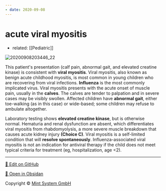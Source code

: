 ```yaml
---
- date: 2020-09-08
---
```


# acute viral myositis

- related: [[Pediatric]]

![20200908203446_22](https://photos.thisispiggy.com/file/wikiFiles/20200908203446_22.png)

This patient's presentation (calf pain, abnormal gait, and elevated creatine kinase) is consistent with **viral myositis**.  Viral myositis, also known as benign acute childhood myositis, is most common in young children who are recovering from viral infections.  **Influenza** is the most commonly implicated virus.  Viral myositis presents with the acute onset of muscle pain, usually in the **calves**.  The calves are tender to palpation and in severe cases may be visibly swollen.  Affected children have **abnormal gait**, either toe-walking (as in this case) or wide-based; some children may refuse to ambulate altogether.

Laboratory testing shows **elevated creatine kinase**, but is otherwise normal.  Hematuria and renal dysfunction are absent, which differentiates viral myositis from rhabdomyolysis, a more severe muscle breakdown that causes acute kidney injury **(Choice C)**.  Viral myositis is a self-limited condition that will **resolve spontaneously**.  Influenza-associated viral myositis is not an indication for antiviral therapy if the child does not meet typical criteria for treatment (eg, hospitalization, age <2).


<hr>

[📝 Edit on GitHub](https://github.com/Mint-System/Knowledge/blob/master/acute%20viral%20myositis.md)

[📂 Open in Obsidan](obsidian://open?vault=Knowledge%20Mint%20System&file=acute%20viral%20myositis.md ':target=_self')

<footer>Copyright © <a href="https://www.mint-system.ch/">Mint System GmbH</a></footer>